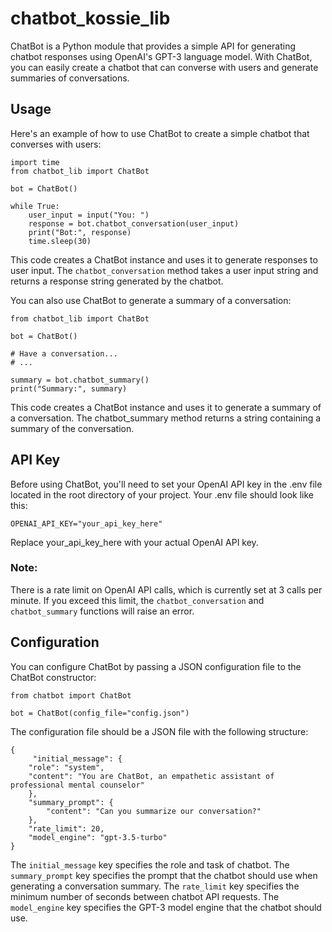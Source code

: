 # chatbot_kossie_lib
ChatBot is a Python module that provides a simple API for generating chatbot responses using OpenAI's GPT-3 language model. With ChatBot, you can easily create a chatbot that can converse with users and generate summaries of conversations.

## Usage
Here's an example of how to use ChatBot to create a simple chatbot that converses with users:
```
import time
from chatbot_lib import ChatBot

bot = ChatBot()

while True:
    user_input = input("You: ")
    response = bot.chatbot_conversation(user_input)
    print("Bot:", response)
    time.sleep(30)
 ```
This code creates a ChatBot instance and uses it to generate responses to user input. The ```chatbot_conversation``` method takes a user input string and returns a response string generated by the chatbot.

You can also use ChatBot to generate a summary of a conversation:
```
from chatbot_lib import ChatBot

bot = ChatBot()

# Have a conversation...
# ...

summary = bot.chatbot_summary()
print("Summary:", summary)
```
This code creates a ChatBot instance and uses it to generate a summary of a conversation. The chatbot_summary method returns a string containing a summary of the conversation.
## API Key
Before using ChatBot, you'll need to set your OpenAI API key in the .env file located in the root directory of your project. Your .env file should look like this:

```
OPENAI_API_KEY="your_api_key_here"
```

Replace your_api_key_here with your actual OpenAI API key.

### Note: 
There is a rate limit on OpenAI API calls, which is currently set at 3 calls per minute. If you exceed this limit, the ```chatbot_conversation``` and ```chatbot_summary``` functions will raise an error.

## Configuration
You can configure ChatBot by passing a JSON configuration file to the ChatBot constructor:

```
from chatbot import ChatBot

bot = ChatBot(config_file="config.json")
```
The configuration file should be a JSON file with the following structure:
```
{
     "initial_message": {
    "role": "system",
    "content": "You are ChatBot, an empathetic assistant of professional mental counselor"
    },
    "summary_prompt": {
        "content": "Can you summarize our conversation?"
    },
    "rate_limit": 20,
    "model_engine": "gpt-3.5-turbo"
}
```

The ```initial_message``` key specifies the role and task of chatbot. The ```summary_prompt``` key specifies the prompt that the chatbot should use when generating a conversation summary. The ```rate_limit``` key specifies the minimum number of seconds between chatbot API requests. The ```model_engine``` key specifies the GPT-3 model engine that the chatbot should use.
